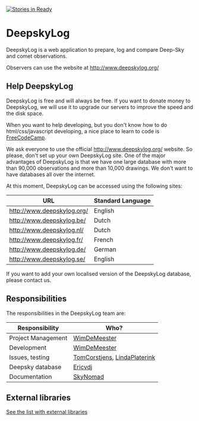 [![Stories in Ready](https://badge.waffle.io/DeepskyLog/DeepskyLog.png?label=ready&title=Ready)](https://waffle.io/DeepskyLog/DeepskyLog)
# DeepskyLog
DeepskyLog is a web application to prepare, log and compare Deep-Sky and comet observations.

Observers can use the website at http://www.deepskylog.org/

## Help DeepskyLog

DeepskyLog is free and will always be free. If you want to donate money to DeepskyLog, we will use it to upgrade our servers to improve the speed and the disk space.

When you want to help developing, but you don't know how to do html/css/javascript developing, a nice place to learn to code is [FreeCodeCamp](http://www.freecodecamp.com/).

We ask everyone to use the official http://www.deepskylog.org/ website. So please, don't set up your own DeepskyLog site. One of the major advantages of DeepskyLog is that we have one large database with more than 90,000 observations and more than 10,000 drawings. We don't want to have databases all over the internet.

At this moment, DeepskyLog can be accessed using the following sites:

| URL | Standard Language |
| --- | ----------------- |
| http://www.deepskylog.org/ | English |
| http://www.deepskylog.be/ | Dutch |
| http://www.deepskylog.nl/ | Dutch |
| http://www.deepskylog.fr/ | French |
| http://www.deepskylog.de/ | German |
| http://www.deepskylog.se/ | English |

If you want to add your own localised version of the DeepskyLog database, please contact us.


## Responsibilities

The responsibilities in the DeepskyLog team are:

| Responsibility | Who? |
| -------------- | ---- |
| Project Management | [WimDeMeester](https://github.com/WimDeMeester) |
| Development | [WimDeMeester](https://github.com/WimDeMeester) |
| Issues, testing | [TomCorstjens](https://github.com/TomCorstjens), [LindaPlaterink](https://github.com/LindaPlaterink) |
| Deepsky database | [Ericvdj](https://github.com/Ericvdj) |
| Documentation | [SkyNomad](https://github.com/SkyNomad) |


## External libraries

[See the list with external libraries](ExternalLibraries.md)
